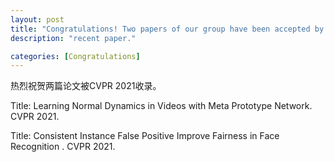 ```yaml
---
layout: post
title: "Congratulations! Two papers of our group have been accepted by CVPR 21!"
description: "recent paper."

categories: [Congratulations]
---
```

热烈祝贺两篇论文被CVPR 2021收录。

Title: Learning Normal Dynamics in Videos with Meta Prototype Network. CVPR 2021.

Title: Consistent Instance False Positive Improve Fairness in Face Recognition . CVPR 2021.


